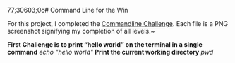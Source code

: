 
77;30603;0c# Command Line for the Win

For this project, I completed the [Commandline Challenge](https://cmdchallenge.com/).
Each file is a PNG screenshot signifying my completion of all levels.~

**First Challenge is to print “hello world” on the terminal in a single command**
	_echo "hello world"_
**Print the current working directory**
	_pwd_

